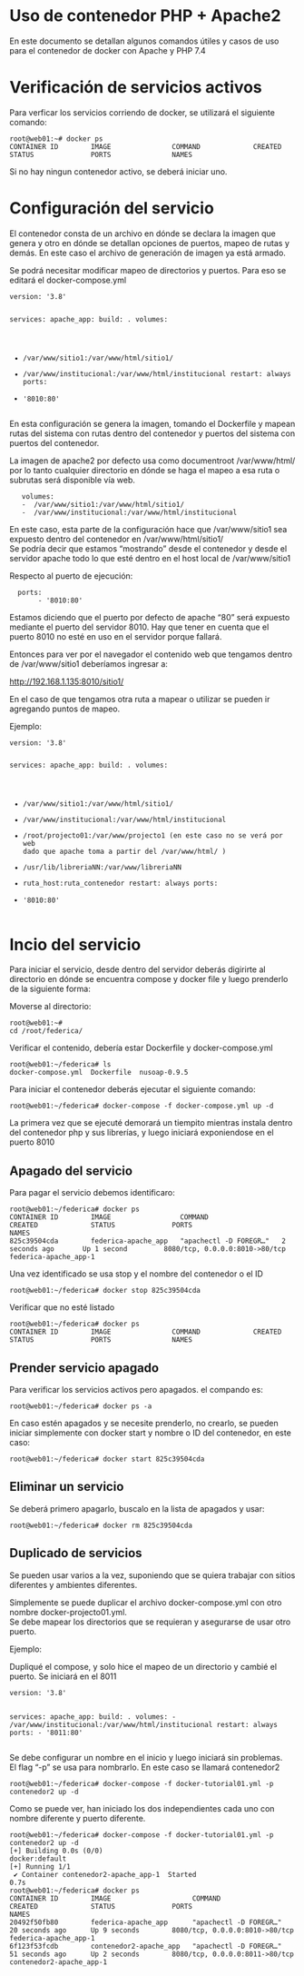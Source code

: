 <h1 id="uso-de-contenedor-php--apache2">Uso de contenedor PHP + Apache2</h1>
<p>En este documento se detallan algunos comandos útiles y casos de uso para el contenedor de docker con Apache y PHP 7.4</p>
<h1 id="verificación-de-servicios-activos">Verificación de servicios activos</h1>
<p>Para verficar los servicios corriendo de docker, se utilizará el siguiente comando:</p>
<pre><code>root@web01:~# docker ps 
CONTAINER ID        IMAGE               COMMAND             CREATED             STATUS              PORTS               NAMES
</code></pre>
<p>Si no hay ningun contenedor activo, se deberá iniciar uno.</p>
<h1 id="configuración-del-servicio">Configuración del servicio</h1>
<p>El contenedor consta de un archivo en dónde se declara la imagen que genera y otro en dónde se detallan opciones de puertos, mapeo de rutas y demás. En este caso el archivo de generación de imagen ya está armado.</p>
<p>Se podrá necesitar modificar mapeo de directorios y puertos.  Para eso se editará el docker-compose.yml</p>
<pre><code>version: '3.8'

services:
apache_app:
  build: .
  volumes:
   -  /var/www/sitio1:/var/www/html/sitio1/
   -  /var/www/institucional:/var/www/html/institucional
  restart: always
  ports:
   - '8010:80'
</code></pre>
<p>En esta configuración se genera la imagen, tomando el Dockerfile y mapean rutas del sistema con rutas dentro del contenedor y puertos del sistema con puertos del contenedor.</p>
<p>La imagen de apache2 por defecto usa como documentroot /var/www/html/ por lo tanto cualquier directorio en dónde se haga el mapeo a esa ruta o subrutas será disponible vía web.</p>
<pre><code>   volumes:
   -  /var/www/sitio1:/var/www/html/sitio1/
   -  /var/www/institucional:/var/www/html/institucional
</code></pre>
<p>En este caso, esta parte de la configuración hace que /var/www/sitio1 sea expuesto dentro del contenedor en /var/www/html/sitio1/<br>
Se podría decir que estamos “mostrando” desde el contenedor y desde el servidor apache todo lo que esté dentro en el host local de /var/www/sitio1</p>
<p>Respecto al puerto de ejecución:</p>
<pre><code>  ports:
       - '8010:80'
</code></pre>
<p>Estamos diciendo que el puerto por defecto de apache “80” será expuesto mediante el puerto del servidor 8010. Hay que tener en cuenta que el puerto 8010 no esté en uso en el servidor porque fallará.</p>
<p>Entonces para ver por el navegador el contenido web que tengamos dentro de /var/www/sitio1 deberíamos ingresar a:</p>
<p><a href="http://192.168.1.135:8010/sitio1/">http://192.168.1.135:8010/sitio1/</a></p>
<p>En el caso de que tengamos otra ruta a mapear o utilizar se pueden ir agregando puntos de mapeo.</p>
<p>Ejemplo:</p>
<pre><code>version: '3.8'

services:
apache_app:
  build: .
  volumes:
   -  /var/www/sitio1:/var/www/html/sitio1/
   -  /var/www/institucional:/var/www/html/institucional
   -  /root/projecto01:/var/www/projecto1 (en este caso no se verá por web dado que apache toma a partir del /var/www/html/ )
   -  /usr/lib/libreriaNN:/var/www/libreriaNN 
   -  ruta_host:ruta_contenedor
  restart: always
  ports:
   - '8010:80'
</code></pre>
<h1 id="incio-del-servicio">Incio del servicio</h1>
<p>Para iniciar el servicio, desde dentro del servidor deberás digirirte al directorio en dónde se encuentra compose y docker file y luego prenderlo de la siguiente forma:</p>
<p>Moverse al directorio:</p>
<pre><code>root@web01:~# 
cd /root/federica/
</code></pre>
<p>Verificar el contenido, debería estar Dockerfile y docker-compose.yml</p>
<pre><code>root@web01:~/federica# ls
docker-compose.yml  Dockerfile  nusoap-0.9.5
</code></pre>
<p>Para iniciar el contenedor deberás ejecutar el siguiente comando:</p>
<pre><code>root@web01:~/federica# docker-compose -f docker-compose.yml up -d
</code></pre>
<p>La primera vez que se ejecuté demorará un tiempito mientras instala dentro del contenedor php y sus librerías, y luego iniciará exponiendose en el puerto 8010</p>
<h2 id="apagado-del-servicio">Apagado del servicio</h2>
<p>Para pagar el servicio debemos identificaro:</p>
<pre><code>root@web01:~/federica# docker ps 
CONTAINER ID        IMAGE                 COMMAND                  CREATED             STATUS              PORTS                            NAMES
825c39504cda        federica-apache_app   "apachectl -D FOREGR…"   2 seconds ago       Up 1 second         8080/tcp, 0.0.0.0:8010-&gt;80/tcp   federica-apache_app-1
</code></pre>
<p>Una vez identificado se usa stop y el nombre del contenedor o el ID</p>
<pre><code>root@web01:~/federica# docker stop 825c39504cda  
</code></pre>
<p>Verificar que no esté listado</p>
<pre><code>root@web01:~/federica# docker ps
CONTAINER ID        IMAGE               COMMAND             CREATED             STATUS              PORTS               NAMES
</code></pre>
<h2 id="prender-servicio-apagado">Prender servicio apagado</h2>
<p>Para verificar los servicios activos pero apagados. el compando es:</p>
<pre><code>root@web01:~/federica# docker ps -a
</code></pre>
<p>En caso estén apagados y se necesite prenderlo, no crearlo, se pueden iniciar simplemente con docker start y nombre o ID del contenedor, en este caso:</p>
<pre><code>root@web01:~/federica# docker start 825c39504cda
</code></pre>
<h2 id="eliminar-un-servicio">Eliminar un servicio</h2>
<p>Se deberá primero apagarlo, buscalo en la lista de apagados y usar:</p>
<pre><code>root@web01:~/federica# docker rm 825c39504cda
</code></pre>
<h2 id="duplicado-de-servicios">Duplicado de servicios</h2>
<p>Se pueden usar varios a la vez, suponiendo que se quiera trabajar con sitios diferentes y ambientes diferentes.</p>
<p>Simplemente se puede duplicar el archivo docker-compose.yml con otro nombre docker-projecto01.yml.<br>
Se debe mapear los directorios que se requieran y asegurarse de usar otro puerto.</p>
<p>Ejemplo:</p>
<p>Dupliqué el compose, y solo hice el mapeo de un directorio y cambié el puerto. Se iniciará en el 8011</p>
<pre><code>version: '3.8'

services:
    apache_app:
      build: .
      volumes:
       -  /var/www/institucional:/var/www/html/institucional
      restart: always
      ports:
       - '8011:80'
</code></pre>
<p>Se debe configurar un nombre en el inicio y luego iniciará sin problemas.<br>
El flag “-p” se usa para nombrarlo. En este caso se llamará contenedor2</p>
<pre><code>root@web01:~/federica# docker-compose -f docker-tutorial01.yml -p contenedor2 up -d
</code></pre>
<p>Como se puede ver, han iniciado los dos independientes cada uno con nombre diferente y puerto diferente.</p>
<pre><code>root@web01:~/federica# docker-compose -f docker-tutorial01.yml -p contenedor2 up -d
[+] Building 0.0s (0/0)                                                                                                                                                                                                                        docker:default
[+] Running 1/1
 ✔ Container contenedor2-apache_app-1  Started                                                                                                                                                                                                           0.7s 
root@web01:~/federica# docker ps
CONTAINER ID        IMAGE                    COMMAND                  CREATED             STATUS              PORTS                            NAMES
20492f50fb80        federica-apache_app      "apachectl -D FOREGR…"   20 seconds ago      Up 9 seconds        8080/tcp, 0.0.0.0:8010-&gt;80/tcp   federica-apache_app-1
6f123f53fcdb        contenedor2-apache_app   "apachectl -D FOREGR…"   51 seconds ago      Up 2 seconds        8080/tcp, 0.0.0.0:8011-&gt;80/tcp   contenedor2-apache_app-1
</code></pre>


